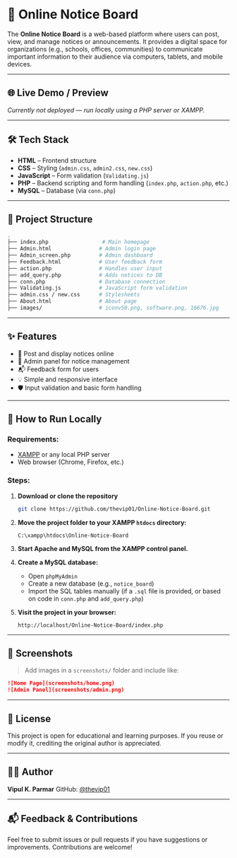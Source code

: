 # 📌 Online Notice Board

The **Online Notice Board** is a web-based platform where users can post, view, and manage notices or announcements. It provides a digital space for organizations (e.g., schools, offices, communities) to communicate important information to their audience via computers, tablets, and mobile devices.

---

## 🌐 Live Demo / Preview

*Currently not deployed — run locally using a PHP server or XAMPP.*

---

## 🛠 Tech Stack

- **HTML** – Frontend structure  
- **CSS** – Styling (`admin.css`, `admin2.css`, `new.css`)  
- **JavaScript** – Form validation (`Validating.js`)  
- **PHP** – Backend scripting and form handling (`index.php`, `action.php`, etc.)  
- **MySQL** – Database (via `conn.php`)

---

## 📂 Project Structure

```bash
.
├── index.php                 # Main homepage
├── Admin.html               # Admin login page
├── Admin_screen.php         # Admin dashboard
├── Feedback.html            # User feedback form
├── action.php               # Handles user input
├── add_query.php            # Adds notices to DB
├── conn.php                 # Database connection
├── Validating.js            # JavaScript form validation
├── admin.css / new.css      # Stylesheets
├── About.html               # About page
├── images/                  # iconv50.png, software.png, 16676.jpg
````

---

## ✨ Features

* 📝 Post and display notices online
* 🔐 Admin panel for notice management
* 📬 Feedback form for users
* 💡 Simple and responsive interface
* 🛡️ Input validation and basic form handling

---

## 🚀 How to Run Locally

### Requirements:

* [XAMPP](https://www.apachefriends.org/) or any local PHP server
* Web browser (Chrome, Firefox, etc.)

### Steps:

1. **Download or clone the repository**

   ```bash
   git clone https://github.com/thevip01/Online-Notice-Board.git
   ```

2. **Move the project folder to your XAMPP `htdocs` directory:**

   ```
   C:\xampp\htdocs\Online-Notice-Board
   ```

3. **Start Apache and MySQL from the XAMPP control panel.**

4. **Create a MySQL database:**

   * Open `phpMyAdmin`
   * Create a new database (e.g., `notice_board`)
   * Import the SQL tables manually (if a `.sql` file is provided, or based on code in `conn.php` and `add_query.php`)

5. **Visit the project in your browser:**

   ```
   http://localhost/Online-Notice-Board/index.php
   ```

---

## 📸 Screenshots

> Add images in a `screenshots/` folder and include like:

```markdown
![Home Page](screenshots/home.png)
![Admin Panel](screenshots/admin.png)
```

---

## 📄 License

This project is open for educational and learning purposes. If you reuse or modify it, crediting the original author is appreciated.

---

## 🙋‍♂️ Author

**Vipul K. Parmar**
GitHub: [@thevip01](https://github.com/thevip01)

---

## 📬 Feedback & Contributions

Feel free to submit issues or pull requests if you have suggestions or improvements. Contributions are welcome!
